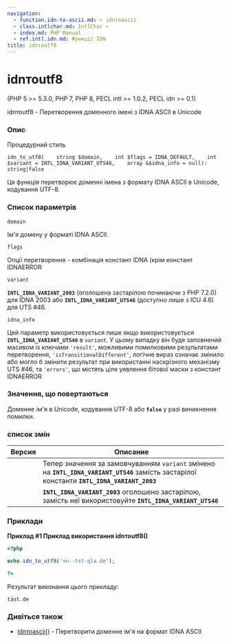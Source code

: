 ```yaml
---
navigation:
  - function.idn-to-ascii.md: « idnтоascii
  - class.intlchar.md: IntlChar »
  - index.md: PHP Manual
  - ref.intl.idn.md: Функції IDN
title: idnтоutf8
---
```

# idnтоutf8

(PHP 5 >= 5.3.0, PHP 7, PHP 8, PECL intl >= 1.0.2, PECL idn >= 0.1)

idnтоutf8 - Перетворення доменного імені з IDNA ASCII в Unicode

### Опис

Процедурний стиль

```methodsynopsis
idn_to_utf8(    string $domain,    int $flags = IDNA_DEFAULT,    int $variant = INTL_IDNA_VARIANT_UTS46,    array &$idna_info = null): string|false
```

Ця функція перетворює доменні імена з формату IDNA ASCII в Unicode, кодування UTF-8.

### Список параметрів

`domain`

Ім'я домену у форматі IDNA ASCII.

`flags`

Опції перетворення - комбінація констант IDNA (крім констант IDNAERROR

`variant`

**`INTL_IDNA_VARIANT_2003`** (оголошена застарілою починаючи з PHP 7.2.0) для IDNA 2003 або **`INTL_IDNA_VARIANT_UTS46`** (доступно лише з ICU 4.6) для UTS #46.

`idna_info`

Цей параметр використовується лише якщо використовується **`INTL_IDNA_VARIANT_UTS46`** в `variant`. У цьому випадку він буде заповнений масивом із ключами `'result'`, можливими помилковими результатами перетворення, `'isTransitionalDifferent'`, логічне вираз означає змінило або могло б змінити результат при використанні наскрізного механізму UTS #46, та `'errors'`, що містять ціле уявлення бітової маски з констант IDNAERROR

### Значення, що повертаються

Доменне ім'я в Unicode, кодування UTF-8 або **`false`** у разі виникнення помилки.

### список змін

| Версия | Описание |
| --- | --- |
|  | Тепер значення за замовчуванням `variant` змінено на **`INTL_IDNA_VARIANT_UTS46`** замість застарілої константи **`INTL_IDNA_VARIANT_2003`** |
|  | **`INTL_IDNA_VARIANT_2003`** оголошено застарілою, замість неї використовуйте **`INTL_IDNA_VARIANT_UTS46`** |

### Приклади

**Приклад #1 Приклад використання **idnтоutf8()****

```php
<?php

echo idn_to_utf8('xn--tst-qla.de');

?>
```

Результат виконання цього прикладу:

```
täst.de
```

### Дивіться також

-   [idnтоascii()](function.idn-to-ascii.md) - Перетворити доменне ім'я на формат IDNA ASCII
